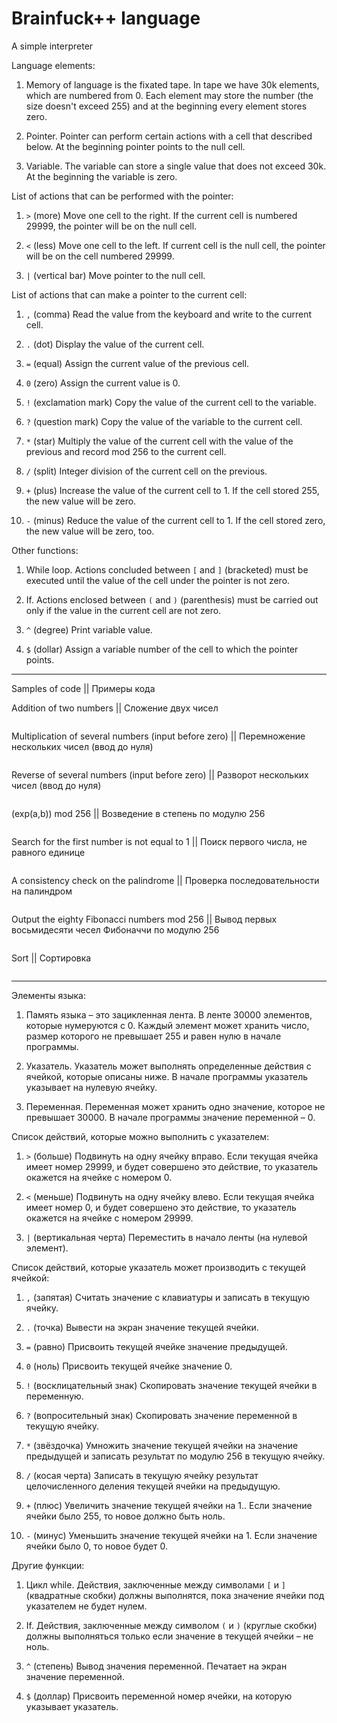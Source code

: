 # Brainfuck++ language
A simple interpreter


Language elements:

1. Memory of language is the fixated tape. In tape we have 30k elements, which are numbered from 0. Each element may store the number (the size doesn't exceed 255) and at the beginning every element stores zero. 

2. Pointer. Pointer can perform certain actions with a cell that described below. At the beginning pointer points to the null cell.

3. Variable. The variable can store a single value that does not exceed 30k. At the beginning the variable is zero.

 
List of actions that can be performed with the pointer:

1. `>` (more) Move one cell to the right. If the current cell is numbered 29999, the pointer will be on the null cell.

2. `<` (less) Move one cell to the left. If current cell is the null cell, the pointer will be on the cell numbered 29999.

3. `|` (vertical bar) Move pointer to the null cell.


List of actions that can make a pointer to the current cell:

1. `,` (comma) Read the value from the keyboard and write to the current cell.

2. `.` (dot) Display the value of the current cell.

3. `=` (equal) Assign the current value of the previous cell.

4. `0` (zero) Assign the current value is 0.

5. `!` (exclamation mark) Copy the value of the current cell to the variable.

6. `?` (question mark) Copy the value of the variable to the current cell.

7. `*` (star) Multiply the value of the current cell with the value of the previous and record mod 256 to the current cell.

8. `/` (split) Integer division of the current cell on the previous. 

9. `+` (plus) Increase the value of the current cell to 1. If the cell stored 255, the new value will be zero.

10. `-` (minus) Reduce the value of the current cell to 1. If the cell stored zero, the new value will be zero, too.


Other functions:

1. While loop. Actions concluded between `[` and `]` (bracketed) must be executed until the value of the cell under the pointer is not zero.

2. If. Actions enclosed between `(` and `)` (parenthesis) must be carried out only if the value in the current cell are not zero.

3. `^` (degree) Print variable value.

4. `$` (dollar) Assign a variable number of the cell to which the pointer points. 
 
----------------------------------------------------

Samples of code || Примеры кода

Addition of two numbers || Сложение двух чисел 
```,>,[-<+>]<.
```

Multiplication of several numbers (input before zero) || Перемножение нескольких чисел (ввод до нуля) 
```,>,*<,[>*<,]>.
```

Reverse of several numbers (input before zero)  || Разворот нескольких чисел (ввод до нуля)
```,[>,]$?[<.?-$]
```

(exp(a,b)) mod 256 || Возведение в степень по модулю 256
```,>0+>,[<*>-]<.
```

Search for the first number is not equal to 1 || Поиск первого числа, не равного единице
```+[>,<[-]<[-]+>+[<+>=+]=><[->+<]>($?.[-]<[-]<[-]+>+[<+>=+]=>=)+]')
```

A consistency check on the palindrome || Проверка последовательности на палиндром
```,[>,]<[<]>[!0>[>]>[>]?[<]<[<]?>]>[>]<[!0<[<]<[<]?[->-<]>(<<<<<<<<<<<<!)>[>]>[>]?<]>[!0>[>]>[>]?[<]<[<]?>]>[>]<[!0<[<]<[<]?>[-<->]<(<<<<<<<<<<<<!)>>[>]>[>]?<]>(0+).
```

Output the eighty Fibonacci numbers mod 256 || Вывод первых восьмидесяти чесел Фибоначчи по модулю 256
```+.>+.>+[=<<[->>+<<]>>.>=+++++++++++++++++++++++++++]
```

Sort || Cортировка
```>,[![>>?-!]<+|>,]|<<<+>+[<+>=+]|>0+[>[<.>-]=>=+]
```

----------------------------------------------------

Элементы языка:

1. Память языка – это зацикленная лента. В ленте 30000 элементов, которые нумеруются с 0. Каждый элемент может хранить число, размер которого не превышает 255 и равен нулю в начале программы.

2. Указатель. Указатель может выполнять определенные действия с ячейкой, которые 
описаны ниже. В начале программы указатель указывает на нулевую ячейку.

3. Переменная. Переменная может хранить одно значение, которое не превышает 30000. В начале программы значение переменной – 0. 
 
Список действий, которые можно выполнить с указателем:

1. `>` (больше) Подвинуть на одну ячейку вправо. Если текущая ячейка имеет номер 29999, и будет совершено это действие, то указатель окажется на ячейке с номером 0.

2. `<` (меньше) Подвинуть на одну ячейку влево. Если текущая ячейка имеет номер 0, и будет совершено это действие, то указатель окажется на ячейке с номером 29999.

3. `|` (вертикальная черта) Переместить в начало ленты (на нулевой элемент). 


Список действий, которые указатель может производить с текущей ячейкой:

1. `,` (запятая) Считать значение с клавиатуры и записать в текущую ячейку. 

2. `.` (точка) Вывести на экран значение текущей ячейки. 

3. `=` (равно) Присвоить текущей ячейке значение предыдущей.

4. `0` (ноль) Присвоить текущей ячейке значение 0.

5. `!` (восклицательный знак) Скопировать значение текущей ячейки в переменную.

6. `?` (вопросительный знак) Скопировать значение переменной в текущую ячейку. 

7. `*` (звёздочка) Умножить значение текущей ячейки на значение предыдущей и записать результат по модулю 256 в текущую ячейку. 

8. `/` (косая черта) Записать в текущую ячейку результат целочисленного деления текущей ячейки на предыдущую.

9. `+` (плюс) Увеличить значение текущей ячейки на 1.. Если значение ячейки было 255, то новое должно быть ноль.

10. `-` (минус) Уменьшить значение текущей ячейки на 1. Если значение ячейки было 0, то новое будет 0.


Другие функции:

1. Цикл while. Действия, заключенные между символами  `[` и `]` (квадратные скобки) должны выполнятся, пока значение ячейки под указателем не будет нулем.

2. If. Действия, заключенные между символом `(` и `)` (круглые скобки) должны выполняться только если значение в текущей ячейки – не ноль.

3. `^` (степень) Вывод значения переменной. Печатает на экран значение переменной.

4. `$` (доллар) Присвоить переменной номер ячейки, на которую указывает указатель.
